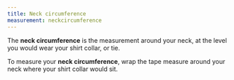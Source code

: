 ```yaml
---
title: Neck circumference
measurement: neckcircumference
---
```


The **neck circumference** is the measurement around your neck, at the level you would wear your shirt collar, or tie.

To measure your **neck circumference**, wrap the tape measure around your neck where your shirt collar would sit.
